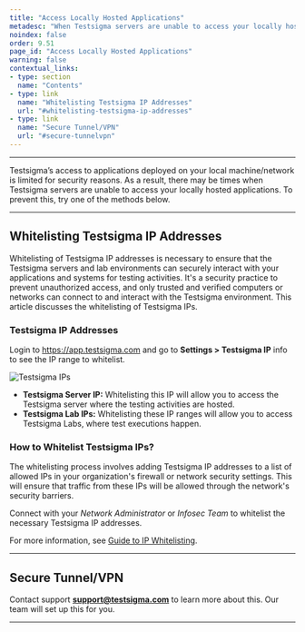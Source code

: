 ```yaml
---
title: "Access Locally Hosted Applications"
metadesc: "When Testsigma servers are unable to access your locally hosted applications, you need to whitelist Testsigma IP addresses or access through secure Tunnel/VPN"
noindex: false
order: 9.51
page_id: "Access Locally Hosted Applications"
warning: false
contextual_links:
- type: section
  name: "Contents" 
- type: link
  name: "Whitelisting Testsigma IP Addresses"
  url: "#whitelisting-testsigma-ip-addresses"
- type: link
  name: "Secure Tunnel/VPN"
  url: "#secure-tunnelvpn"
---
```


---


Testsigma’s access to applications deployed on your local machine/network is limited for security reasons. As a result, there may be times when Testsigma servers are unable to access your locally hosted applications. To prevent this, try one of the methods below.



---

## **Whitelisting Testsigma IP Addresses**

Whitelisting of Testsigma IP addresses is necessary to ensure that the Testsigma servers and lab environments can securely interact with your applications and systems for testing activities. It's a security practice to prevent unauthorized access, and only trusted and verified computers or networks can connect to and interact with the Testsigma environment. This article discusses the whitelisting of Testsigma IPs. 



### **Testsigma IP Addresses**

Login to https://app.testsigma.com and go to **Settings > Testsigma IP** info to see the IP range to whitelist.

![Testsigma IPs](https://s3.amazonaws.com/static-docs.testsigma.com/new_images/projects/applications/ipwhitelisting.png)

- **Testsigma Server IP:** Whitelisting this IP will allow you to access the Testsigma server where the testing activities are hosted.
- **Testsigma Lab IPs:** Whitelisting these IP ranges will allow you to access Testsigma Labs, where test executions happen.



### **How to Whitelist Testsigma IPs?**

The whitelisting process involves adding Testsigma IP addresses to a list of allowed IPs in your organization's firewall or network security settings. This will ensure that traffic from these IPs will be allowed through the network's security barriers. 

Connect with your *Network Administrator* or *Infosec Team* to whitelist the necessary Testsigma IP addresses.

For more information, see [Guide to IP Whitelisting](https://www.linkedin.com/pulse/ip-whitelisting-definitive-guide-joshua-oyelalu-2knjf/).


---

## **Secure Tunnel/VPN**

Contact support **support@testsigma.com** to learn more about this. Our team will set up this for you.


---
